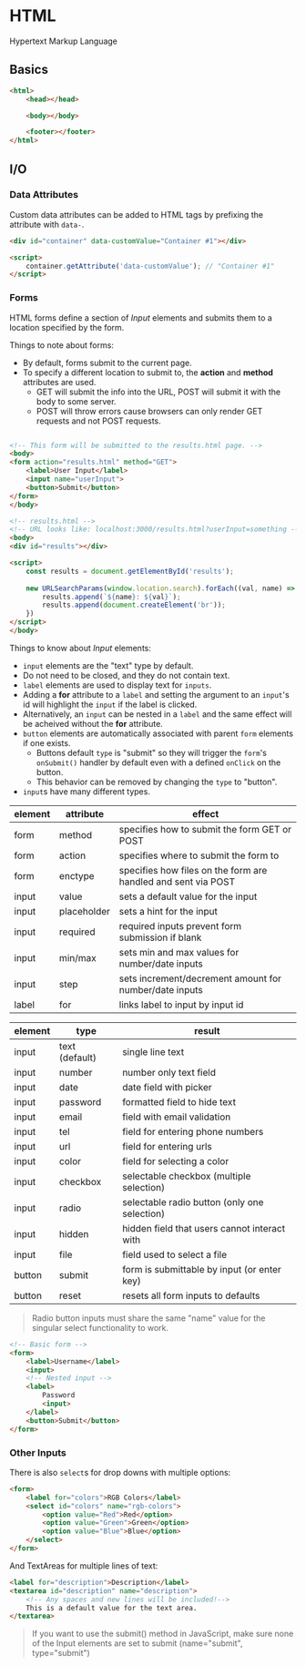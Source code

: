 # HTML

Hypertext Markup Language

## Basics

```html
<html>
    <head></head>

    <body></body>

    <footer></footer>
</html>
```

## I/O

### Data Attributes

Custom data attributes can be added to HTML tags by prefixing the attribute with `data-`.

```html
<div id="container" data-customValue="Container #1"></div>

<script>
    container.getAttribute('data-customValue'); // "Container #1"
</script>

```

### Forms

HTML forms define a section of _Input_ elements and submits them to a location specified by the form.

Things to note about forms:

* By default, forms submit to the current page.
* To specify a different location to submit to, the **action** and **method** attributes are used.
  * GET will submit the info into the URL, POST will submit it with the body to some server.
  * POST will throw errors cause browsers can only render GET requests and not POST requests.

```html

<!-- This form will be submitted to the results.html page. -->
<body>
<form action="results.html" method="GET">
    <label>User Input</label>
    <input name="userInput">
    <button>Submit</button>
</form>
</body>

<!-- results.html -->
<!-- URL looks like: localhost:3000/results.html?userInput=something -->
<body>
<div id="results"></div>

<script>
    const results = document.getElementById('results');
    
    new URLSearchParams(window.location.search).forEach((val, name) => {
        results.append(`${name}: ${val}`);
        results.append(document.createElement('br'));
    })
</script>
</body>
```

Things to know about _Input_ elements:

* `input` elements are the "text" type by default.
* Do not need to be closed, and they do not contain text.
*  `label` elements are used to display text for `inputs`.
  * Adding a **for** attribute to a `label` and setting the argument to an `input`'s id will highlight the `input` if the label is clicked.
  * Alternatively, an `input` can be nested in a `label` and the same effect will be acheived without the **for** attribute.
* `button` elements are automatically associated with parent `form` elements if one exists.
  * Buttons default `type` is "submit" so they will trigger the `form`'s `onSubmit()` handler by default even with a defined `onClick` on the button.
  * This behavior can be removed by changing the `type` to "button".
* `input`s have many different types.

element|attribute|effect
---|---|---
form|method|specifies how to submit the form GET or POST
form|action|specifies where to submit the form to
form|enctype|specifies how files on the form are handled and sent via POST
input|value|sets a default value for the input
input|placeholder|sets a hint for the input
input|required|required inputs prevent form submission if blank
input|min/max|sets min and max values for number/date inputs
input|step|sets increment/decrement amount for number/date inputs
label|for|links label to input by input id


element|type|result
---|---|---
input|text (default)|single line text
input|number|number only text field
input|date|date field with picker
input|password|formatted field to hide text
input|email|field with email validation
input|tel|field for entering phone numbers
input|url|field for entering urls
input|color|field for selecting a color
input|checkbox|selectable checkbox (multiple selection)
input|radio|selectable radio button (only one selection)
input|hidden|hidden field that users cannot interact with
input|file|field used to select a file
button|submit|form is submittable by input (or enter key)
button|reset|resets all form inputs to defaults

> Radio button inputs must share the same "name" value for the singular select functionality to work.

```html
<!-- Basic form -->
<form>
    <label>Username</label>
    <input>
    <!-- Nested input -->
    <label>
        Password
        <input>
    </label>
    <button>Submit</button>
</form>
```

### Other Inputs

There is also `select`s for drop downs with multiple options:

```html
<form>
    <label for="colors">RGB Colors</label>
    <select id="colors" name="rgb-colors">
        <option value="Red">Red</option>
        <option value="Green">Green</option>
        <option value="Blue">Blue</option>
    </select>
</form>
```

And TextAreas for multiple lines of text:

```html
<label for="description">Description</label>
<textarea id="description" name="description">
    <!-- Any spaces and new lines will be included!-->
    This is a default value for the text area.
</textarea>
```

> If you want to use the submit() method in JavaScript, make sure none of the Input 
elements are set to submit (name="submit", type="submit")
